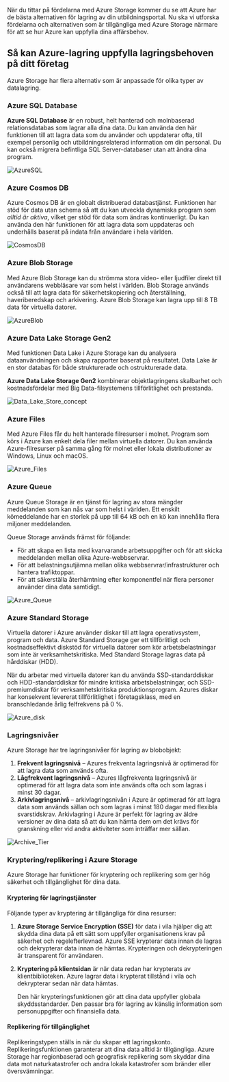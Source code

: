 När du tittar på fördelarna med Azure Storage kommer du se att Azure har de bästa alternativen för lagring av din utbildningsportal. Nu ska vi utforska fördelarna och alternativen som är tillgängliga med Azure Storage närmare för att se hur Azure kan uppfylla dina affärsbehov.

## <a name="how-azure-storage-can-meet-your-business-storage-needs"></a>Så kan Azure-lagring uppfylla lagringsbehoven på ditt företag

Azure Storage har flera alternativ som är anpassade för olika typer av datalagring.

### <a name="azure-sql-database"></a>Azure SQL Database

**Azure SQL Database** är en robust, helt hanterad och molnbaserad relationsdatabas som lagrar alla dina data. Du kan använda den här funktionen till att lagra data som du använder och uppdaterar ofta, till exempel personlig och utbildningsrelaterad information om din personal. Du kan också migrera befintliga SQL Server-databaser utan att ändra dina program.

![AzureSQL](../media-draft/Azure_SQL.png)

### <a name="azure-cosmos-db"></a>Azure Cosmos DB

Azure Cosmos DB är en globalt distribuerad databastjänst. Funktionen har stöd för data utan schema så att du kan utveckla dynamiska program som *alltid är aktiva*, vilket ger stöd för data som ändras kontinuerligt. Du kan använda den här funktionen för att lagra data som uppdateras och underhålls baserat på indata från användare i hela världen.

![CosmosDB](../media-draft/Azure_cosmos_db.png)

### <a name="azure-blob-storage"></a>Azure Blob Storage

Med Azure Blob Storage kan du strömma stora video- eller ljudfiler direkt till användarens webbläsare var som helst i världen. Blob Storage används också till att lagra data för säkerhetskopiering och återställning, haveriberedskap och arkivering. Azure Blob Storage kan lagra upp till 8 TB data för virtuella datorer.

![AzureBlob](../media-draft/Azure_blob.png)

### <a name="azure-data-lake-storage-gen2"></a>Azure Data Lake Storage Gen2

Med funktionen Data Lake i Azure Storage kan du analysera dataanvändningen och skapa rapporter baserat på resultatet. Data Lake är en stor databas för både strukturerade och ostrukturerade data.

**Azure Data Lake Storage Gen2** kombinerar objektlagringens skalbarhet och kostnadsfördelar med Big Data-filsystemens tillförlitlighet och prestanda.

![Data_Lake_Store_concept](../media-draft/Data_lake_store_concept.png)

### <a name="azure-files"></a>Azure Files

Med Azure Files får du helt hanterade filresurser i molnet. Program som körs i Azure kan enkelt dela filer mellan virtuella datorer. Du kan använda Azure-filresurser på samma gång för molnet eller lokala distributioner av Windows, Linux och macOS.

![Azure_Files](../media-draft/Azure_Files.png)

### <a name="azure-queue"></a>Azure Queue

Azure Queue Storage är en tjänst för lagring av stora mängder meddelanden som kan nås var som helst i världen. Ett enskilt kömeddelande har en storlek på upp till 64 kB och en kö kan innehålla flera miljoner meddelanden.

Queue Storage används främst för följande:

- För att skapa en lista med kvarvarande arbetsuppgifter och för att skicka meddelanden mellan olika Azure-webbservrar.
- För att belastningsutjämna mellan olika webbservrar/infrastrukturer och hantera trafiktoppar.
- För att säkerställa återhämtning efter komponentfel när flera personer använder dina data samtidigt.

![Azure_Queue](../media-draft/Azure_Queue.png)

### <a name="azure-standard-storage"></a>Azure Standard Storage

Virtuella datorer i Azure använder diskar till att lagra operativsystem, program och data. Azure Standard Storage ger ett tillförlitligt och kostnadseffektivt diskstöd för virtuella datorer som kör arbetsbelastningar som inte är verksamhetskritiska. Med Standard Storage lagras data på hårddiskar (HDD).

När du arbetar med virtuella datorer kan du använda SSD-standarddiskar och HDD-standarddiskar för mindre kritiska arbetsbelastningar, och SSD-premiumdiskar för verksamhetskritiska produktionsprogram. Azures diskar har konsekvent levererat tillförlitlighet i företagsklass, med en branschledande årlig felfrekvens på 0 %.

![Azure_disk](../media-draft/Azure_disks.png)

### <a name="storage-tiers"></a>Lagringsnivåer

Azure Storage har tre lagringsnivåer för lagring av blobobjekt:

1. **Frekvent lagringsnivå** – Azures frekventa lagringsnivå är optimerad för att lagra data som används ofta. 
1. **Lågfrekvent lagringsnivå** – Azures lågfrekventa lagringsnivå är optimerad för att lagra data som inte används ofta och som lagras i minst 30 dagar.
1. **Arkivlagringsnivå** – arkivlagringsnivån i Azure är optimerad för att lagra data som används sällan och som lagras i minst 180 dagar med flexibla svarstidskrav. Arkivlagring i Azure är perfekt för lagring av äldre versioner av dina data så att du kan hämta dem om det krävs för granskning eller vid andra aktiviteter som inträffar mer sällan.

![Archive_Tier](../media-draft/Archive_Storage_Tier.png)

### <a name="azure-storage-encryptionreplication"></a>Kryptering/replikering i Azure Storage

Azure Storage har funktioner för kryptering och replikering som ger hög säkerhet och tillgänglighet för dina data.

#### <a name="encryption-for-storage-services"></a>Kryptering för lagringstjänster

Följande typer av kryptering är tillgängliga för dina resurser:

1. **Azure Storage Service Encryption (SSE)** för data i vila hjälper dig att skydda dina data på ett sätt som uppfyller organisationens krav på säkerhet och regelefterlevnad. Azure SSE krypterar data innan de lagras och dekrypterar data innan de hämtas. Krypteringen och dekrypteringen är transparent för användaren.
1. **Kryptering på klientsidan** är när data redan har krypterats av klientbiblioteken. Azure lagrar data i krypterat tillstånd i vila och dekrypterar sedan när data hämtas.

    Den här krypteringsfunktionen gör att dina data uppfyller globala skyddsstandarder. Den passar bra för lagring av känslig information som personuppgifter och finansiella data.

#### <a name="replication-for-storage-availability"></a>Replikering för tillgänglighet

Replikeringstypen ställs in när du skapar ett lagringskonto. Replikeringsfunktionen garanterar att dina data alltid är tillgängliga. Azure Storage har regionbaserad och geografisk replikering som skyddar dina data mot naturkatastrofer och andra lokala katastrofer som bränder eller översvämningar.
